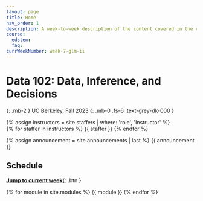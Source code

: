 ```yaml
---
layout: page
title: Home
nav_order: 1
description: A week-to-week description of the content covered in the course.
course:
  edstem: 
  faq: 
currWeekNumber: week-7-glm-ii
---
```


# Data 102: Data, Inference, and Decisions

{: .mb-2 }
UC Berkeley, Fall 2023
{: .mb-0 .fs-6 .text-grey-dk-000 }


<!-- [Ed](https://edstem.org/){:target="_blank" .btn .btn-ed .mr-1 }
[Datahub](http://data102.datahub.berkeley.edu/){:target="_blank" .btn .btn-datahub .mr-1 }
[Gradescope](https://www.gradescope.com/){:target="_blank" .btn .btn-gradescope .mr-1 }
[Extenuating Circumstances](https://forms.gle/GRREdhkik6bKm9bJA){:target="_blank .btn .btn-blue .mr-1} -->

<div>
{% assign instructors = site.staffers | where: 'role', 'Instructor' %}
  <div class="role">
    {% for staffer in instructors %}
    {{ staffer }}
    {% endfor %}
  </div>
</div>

<!-- {: .highlight }
> Welcome to Data 102!  -->
{% assign announcement = site.announcements | last %}
{{ announcement }}


<a name="schedule"></a>
## Schedule
[**Jump to current week**](#{{page.currWeekNumber}}){: .btn }

{% for module in site.modules %}
{{ module }}
{% endfor %}

<!-- <script src="resources/assets/darkmode.js"></script>
<script>
  const toggleDarkMode = document.querySelector('.js-toggle-dark-mode');

  jtd.addEvent(toggleDarkMode, 'click', function(){
    if (jtd.getTheme() === 'custom_dark') {
      jtd.setTheme('light');
      localStorage.setItem("darkMode", 0);
      toggleDarkMode.innerHTML = "Toggle Dark Mode";
      toggleDarkMode.classList.add('dm-btn');
        toggleDarkMode.classList.remove('dm-dark-btn');
    } else {
      jtd.setTheme('custom_dark');
      localStorage.setItem("darkMode", 1);
      toggleDarkMode.innerHTML = "Return to the Light";
      toggleDarkMode.classList.add('dm-dark-btn');
      toggleDarkMode.classList.remove('dm-btn');
    }
  });

    window.addEventListener("DOMContentLoaded", (event) => {
      onLoad();
  });
</script> -->

